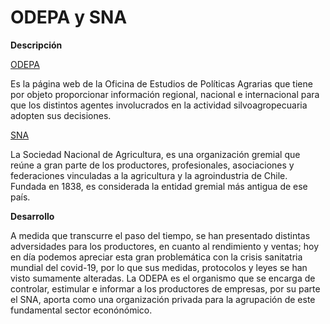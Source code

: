 
# ODEPA y SNA 

**Descripción**


[ODEPA](https://www.odepa.gob.cl/)

Es la página web de la Oficina de Estudios de Políticas Agrarias que tiene por objeto proporcionar información regional, nacional e internacional para que los distintos agentes involucrados en la actividad silvoagropecuaria adopten sus decisiones.  

[SNA](https://www.sna.cl/)

La Sociedad Nacional de Agricultura, es una organización gremial que reúne a gran parte de los productores, profesionales, asociaciones y federaciones vinculadas a la agricultura y la agroindustria de Chile. Fundada en 1838, es considerada la entidad gremial más antigua de ese país.

**Desarrollo**

A medida que transcurre el paso del tiempo, se han presentado distintas adversidades para los productores, en cuanto al rendimiento y ventas; hoy en día podemos apreciar esta gran problemática con la crisis sanitatria mundial del covid-19, por lo que sus medidas, protocolos y leyes se han visto sumamente alteradas. La ODEPA es el organismo que se encarga de controlar, estimular e informar a los productores de empresas, por su parte el SNA, aporta como una organización privada para la agrupación de este fundamental sector econónómico.

